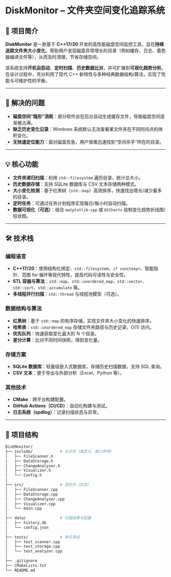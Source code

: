 # DiskMonitor – 文件夹空间变化追踪系统

## 📌 项目简介
**DiskMonitor** 是一款基于 **C++17/20** 开发的高性能磁盘空间监控工具，旨在**持续追踪文件夹大小变化**，帮助用户发现磁盘异常增长的目录（例如缓存、日志、着色器编译文件等），从而及时清理，节省存储空间。  

该系统支持**开机自启动**、**定时扫描**、**历史数据比对**，并可扩展到**可视化趋势分析**。  
在设计过程中，充分利用了现代 C++ 新特性与多种经典数据结构/算法，实现了性能与可维护性的平衡。

---

## 🎯 解决的问题
- **磁盘空间“隐形”消耗**：部分软件会在后台自动生成缓存文件，导致磁盘空间逐渐被占满。
- **缺乏历史变化记录**：Windows 系统默认无法查看某文件夹在不同时间点的体积变化。
- **无快速定位能力**：面对磁盘告急，用户很难迅速找到“空间杀手”所在的目录。

---

## 💡 核心功能
- **文件夹递归扫描**：利用 `std::filesystem` 遍历目录，统计总大小。
- **历史数据存储**：支持 SQLite 数据库与 CSV 文本存储两种模式。
- **大小变化检测**：基于红黑树（`std::map`）高效排序，快速找出增长/减少最多的目录。
- **定时任务**：可通过任务计划程序实现每日/每小时自动扫描。
- **数据可视化（可选）**：结合 `matplotlib-cpp` 或 `QtCharts` 绘制变化趋势折线图/柱状图。

---

## 🛠 技术栈
### 编程语言
- **C++17/20**：使用结构化绑定、`std::filesystem`、`if constexpr`、智能指针、范围 for 循环等现代特性，提高代码可读性与安全性。
- **STL 容器与算法**：`std::map`、`std::unordered_map`、`std::vector`、`std::sort`、`std::accumulate` 等。
- **多线程并行扫描**：`std::thread` 与线程池模型（可选）。

### 数据结构与算法
- **红黑树**：基于 `std::map` 的有序存储，实现文件夹大小变化的快速排序。
- **哈希表**：`std::unordered_map` 存储文件夹路径与历史记录，O(1) 访问。
- **优先队列**：快速获取变化最大的 N 个目录。
- **差分计算**：比对不同时间快照，得到变化量。

### 存储方案
- **SQLite 数据库**：轻量级嵌入式数据库，存储历史扫描数据，支持 SQL 查询。
- **CSV 文本**：便于导出与外部分析（Excel、Python 等）。

### 其他技术
- **CMake**：跨平台构建配置。
- **GitHub Actions（CI/CD）**：自动化构建与测试。
- **日志系统（spdlog）**：记录扫描状态与异常。

---

## 📂 项目结构
```bash
DiskMonitor/
├── include/            # 头文件（类定义、接口声明）
│   ├── FileScanner.h
│   ├── DataStorage.h
│   ├── ChangeAnalyzer.h
│   ├── Visualizer.h
│   └── Config.h
│
├── src/                # 源文件（实现）
│   ├── FileScanner.cpp
│   ├── DataStorage.cpp
│   ├── ChangeAnalyzer.cpp
│   ├── Visualizer.cpp
│   └── main.cpp
│
├── data/               # 扫描结果与配置
│   ├── history.db
│   └── config.json
│
├── tests/              # 单元测试
│   ├── test_scanner.cpp
│   ├── test_storage.cpp
│   └── test_analyzer.cpp
│
├── .gitignore
├── CMakeLists.txt
└── README.md
